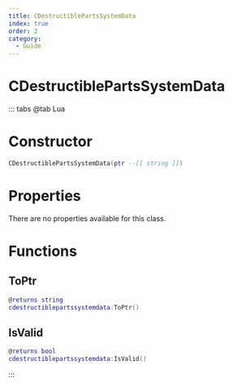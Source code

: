 ```yaml
---
title: CDestructiblePartsSystemData
index: true
order: 2
category:
  - Guide
---
```


# CDestructiblePartsSystemData

::: tabs
@tab Lua
# Constructor
```lua
CDestructiblePartsSystemData(ptr --[[ string ]])
```
# Properties
There are no properties available for this class.
# Functions
## ToPtr
```lua
@returns string
cdestructiblepartssystemdata:ToPtr()
```
## IsValid
```lua
@returns bool
cdestructiblepartssystemdata:IsValid()
```

:::
